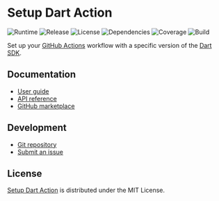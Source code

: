 # Setup Dart Action
![Runtime](https://img.shields.io/badge/node-%3E%3D12.4-brightgreen.svg) ![Release](https://img.shields.io/badge/action-v1.0.0-blue.svg) ![License](https://img.shields.io/badge/licence-MIT-green.svg) ![Dependencies](https://david-dm.org/cedx/setup-dart.svg) ![Coverage](https://coveralls.io/repos/github/cedx/setup-dart/badge.svg) ![Build](https://github.com/cedx/setup-dart/workflows/build/badge.svg)

Set up your [GitHub Actions](https://github.com/features/actions) workflow with a specific version of the [Dart SDK](https://dart.dev/tools/sdk).

## Documentation
- [User guide](https://dev.belin.io/setup-dart)
- [API reference](https://dev.belin.io/setup-dart/api)
- [GitHub marketplace](https://github.com/marketplace/actions/setup-dart-action)

## Development
- [Git repository](https://github.com/cedx/setup-dart)
- [Submit an issue](https://github.com/cedx/setup-dart/issues)

## License
[Setup Dart Action](https://dev.belin.io/setup-dart) is distributed under the MIT License.
